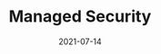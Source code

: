 ---
date: "2021-07-14"
draft: false
title: "Managed Security"
description: "For great customer relationships"
icon: "fas fa-users"  # fontawesome icon pack : https://fontawesome.com/icons/


######################### banner #####################
banner:
  title: "Managed Security"
  image: "images/products/01.jpg"
  content : "Lorem ipsum dolor sit amet, consectetur adipiscing elit. Morbi egestas Werat viverra id et aliquet. vulputate egestas sollicitudin."
  button:
    enable : true
    label : "Contact Us"
    link : "contact/"
  background_class: "bg-light"


######################### about this Service #####################
about_this_product:
  enable: true
  title: "Managed Security for every business, <br> for every industry"
  content: "Managed Security brings the best of general-purpose solutions and vertical solutions under one roof. We're empowering you to redesign the user interface of the Managed Security"
  background_class: ""

  features:
  - title: "Omnichannel Communication"
    icon: "fas fa-tty"
    content: "**Connect with your customers wherever they are**

      Lorem ipsum dolor sit amet, consectetur adipiscing elit. Morbi egestas Werat viverra id et aliquet. vulputate egestas sollicitudin.
      
      * Reach customers across every channel: telephone, email, live chat, and social media

      * Get real-time notifications when customers interact with your business

      * Measure the effectiveness of your customer communication and find the best time and channel to reach out to your customers
      "

  - title: "Real Time Reports"
    icon: "fas fa-sync"
    content: "**Get real-time reports and insights**


      Lorem ipsum dolor sit amet, consectetur adipiscing elit. Morbi egestas Werat viverra id et aliquet. vulputate egestas sollicitudin.
      
      * Make smarter business decisions with powerful, real-time analytics

      * Measure and manage your organization’s territory-wide sales performance

      * Track key performance indicators, including current trends and future predictions
      "

      
######################### Service info #####################
product_info:
  enable : true
  title: "New experiments <br> Launch in minutes"
  content: "Both non-technical and technical users can design and launch new experiments quickly. Distinctio cumque totam explicabo, quia minima quae esse! Laudantium impedit ratione dignissimos."
  background_class: "bg-light"
  features:
  - image: "images/products/01.jpg"
    content : "##### For Marketing Teams

      Lorem ipsum dolor sit amet, consectetur adipiscing elit. Morbi egestas Werat viverra id et aliquet. vulputate egestas sollicitudin.

      <br><br>

      ##### For Product & Engineering

      Lorem ipsum dolor sit amet, consectetur adipiscing elit. Consequat tristique eget amet, tempus eu at consecttur. Leo facilisi nunc viverra tellus. Ac laoreet sit vel consquat.
      "

  - image: "images/products/02.jpg"
    content : "##### For Design Teams


      Lorem ipsum dolor sit amet, consectetur adipiscing elit. Morbi egestas Werat viverra id et aliquet. vulputate egestas sollicitudin.

      <br><br>

      ##### For Search Engine Optimization

      Lorem ipsum dolor sit amet, consectetur adipiscing elit. Consequat tristique eget amet, tempus eu at consecttur. Leo facilisi nunc viverra tellus. Ac laoreet sit vel consquat.
      "


######################### Intro Video #####################
intro_video:
  enable: true
  title: "Check out our video preview"
  content: "Lorem ipsum dolor sit amet, consectetur adipiscing elit. Morbi egestas Werat viverra id et aliquet. vulputate egestas sollicitudin."
  video_url: "https://www.youtube.com/embed/dyZcRRWiuuw"
  video_thumbnail: "images/products/02.jpg"
  background_class: ""

      
######################### content_and_image_ordered #####################
content_and_image_ordered:
  enable : true
  block:
  - title : "It is the most advanced digital marketing company."
    background_class : "bg-light"
    images:
    - "images/service-1.png"
    - "images/service-2.png"
    - "images/service-3.png"
    content : "Adipiscing elit Consequat tristique eget amet, tempus eu at consecttur. Leo facilisi nunc viverra tellus. Ac laoreet sit vel consquat. consectetur adipiscing elit. Consequat tristique eget amet, tempus eu at consecttur. Leo facilisi nunc viverra tellus. Ac laoreet sit vel consquat."
      
  - title : "It is a privately owned Information and cyber security company"
    background_class : ""
    images:
    - "images/service-1.png"
    content : "Lorem ipsum dolor sit amet, consectetur adipiscing elit. Consequat tristique eget amet, tempus eu at consecttur. Leo facilisi nunc viverra tellus. Ac laoreet sit vel consquat. consectetur adipiscing elit. Consequat tristique eget amet, tempus eu at consecttur. Leo facilisi nunc viverra tellus. Ac laoreet sit vel consquat."
      
  - title : "It’s a team of experienced and skilled people with distributions"
    background_class : "bg-light"
    images:
    - "images/service-2.png"
    content : "Lorem ipsum dolor sit amet, consectetur adipiscing elit. Consequat tristique eget amet, tempus eu at consecttur. Leo facilisi nunc viverra tellus. Ac laoreet sit vel consquat. consectetur adipiscing elit. Consequat tristique eget amet, tempus eu at consecttur. Leo facilisi nunc viverra tellus. Ac laoreet sit vel consquat."
      
  - title : "A company standing different from others"
    background_class : ""
    images:
    - "images/service-3.png"
    content : "Lorem ipsum dolor sit amet, consectetur adipiscing elit. Consequat tristique eget amet, tempus eu at consecttur. Leo facilisi nunc viverra tellus. Ac laoreet sit vel consquat. consectetur adipiscing elit. Consequat tristique eget amet, tempus eu at consecttur. Leo facilisi nunc viverra tellus. Ac laoreet sit vel consquat."

      
######################### CTA #####################
cta:
  enable : true
  title : "Start accelerating your strategy’s effectiveness, today."
  content : "For a limited time, you get **UNLIMITED** users & all the features available inside the platform!"
  background_class: ""
  button:
    enable : true
    label : "Contact Us"
    link : "contact/"

---
